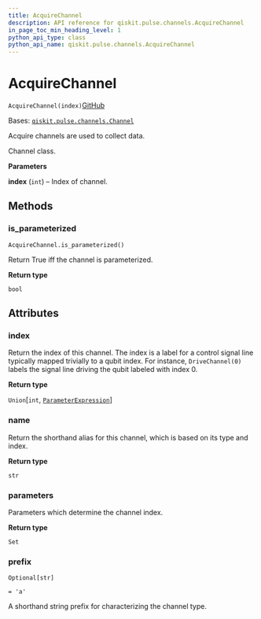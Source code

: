 ```yaml
---
title: AcquireChannel
description: API reference for qiskit.pulse.channels.AcquireChannel
in_page_toc_min_heading_level: 1
python_api_type: class
python_api_name: qiskit.pulse.channels.AcquireChannel
---
```


# AcquireChannel

<span id="qiskit.pulse.channels.AcquireChannel" />

`AcquireChannel(index)`[GitHub](https://github.com/qiskit/qiskit/tree/stable/0.42/qiskit/pulse/channels.py "view source code")

Bases: [`qiskit.pulse.channels.Channel`](pulse#qiskit.pulse.channels.Channel "qiskit.pulse.channels.Channel")

Acquire channels are used to collect data.

Channel class.

**Parameters**

**index** (`int`) – Index of channel.

## Methods

### is\_parameterized

<span id="qiskit.pulse.channels.AcquireChannel.is_parameterized" />

`AcquireChannel.is_parameterized()`

Return True iff the channel is parameterized.

**Return type**

`bool`

## Attributes

<span id="qiskit.pulse.channels.AcquireChannel.index" />

### index

Return the index of this channel. The index is a label for a control signal line typically mapped trivially to a qubit index. For instance, `DriveChannel(0)` labels the signal line driving the qubit labeled with index 0.

**Return type**

`Union`\[`int`, [`ParameterExpression`](qiskit.circuit.ParameterExpression "qiskit.circuit.parameterexpression.ParameterExpression")]

<span id="qiskit.pulse.channels.AcquireChannel.name" />

### name

Return the shorthand alias for this channel, which is based on its type and index.

**Return type**

`str`

<span id="qiskit.pulse.channels.AcquireChannel.parameters" />

### parameters

Parameters which determine the channel index.

**Return type**

`Set`

<span id="qiskit.pulse.channels.AcquireChannel.prefix" />

### prefix

`Optional[str]`

`= 'a'`

A shorthand string prefix for characterizing the channel type.

